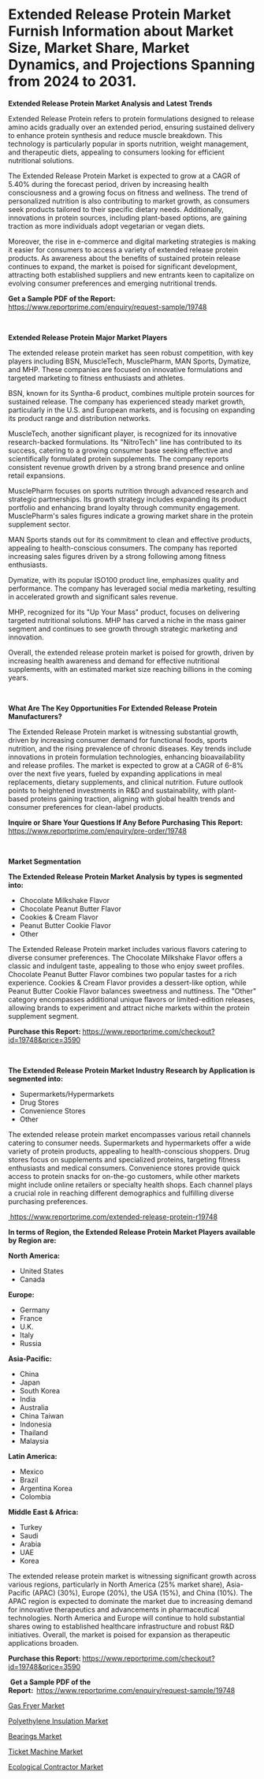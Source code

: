 <p><h1>Extended Release Protein Market Furnish Information about Market Size, Market Share, Market Dynamics, and Projections Spanning from 2024 to 2031.</h1></p><p><strong>Extended Release Protein Market Analysis and Latest Trends</strong></p>
<p><p>Extended Release Protein refers to protein formulations designed to release amino acids gradually over an extended period, ensuring sustained delivery to enhance protein synthesis and reduce muscle breakdown. This technology is particularly popular in sports nutrition, weight management, and therapeutic diets, appealing to consumers looking for efficient nutritional solutions. </p><p>The Extended Release Protein Market is expected to grow at a CAGR of 5.40% during the forecast period, driven by increasing health consciousness and a growing focus on fitness and wellness. The trend of personalized nutrition is also contributing to market growth, as consumers seek products tailored to their specific dietary needs. Additionally, innovations in protein sources, including plant-based options, are gaining traction as more individuals adopt vegetarian or vegan diets.</p><p>Moreover, the rise in e-commerce and digital marketing strategies is making it easier for consumers to access a variety of extended release protein products. As awareness about the benefits of sustained protein release continues to expand, the market is poised for significant development, attracting both established suppliers and new entrants keen to capitalize on evolving consumer preferences and emerging nutritional trends.</p></p>
<p><strong>Get a Sample PDF of the Report:&nbsp;</strong> <a href="https://www.reportprime.com/enquiry/request-sample/19748?utm_campaign=1117&utm_medium=2&utm_source=Github&utm_content=ia&utm_term=02122024&utm_id=extended-release-protein">https://www.reportprime.com/enquiry/request-sample/19748</a></p>
<p>&nbsp;</p>
<p><strong>Extended Release Protein Major Market Players</strong></p>
<p><p>The extended release protein market has seen robust competition, with key players including BSN, MuscleTech, MusclePharm, MAN Sports, Dymatize, and MHP. These companies are focused on innovative formulations and targeted marketing to fitness enthusiasts and athletes.</p><p>BSN, known for its Syntha-6 product, combines multiple protein sources for sustained release. The company has experienced steady market growth, particularly in the U.S. and European markets, and is focusing on expanding its product range and distribution networks. </p><p>MuscleTech, another significant player, is recognized for its innovative research-backed formulations. Its "NitroTech" line has contributed to its success, catering to a growing consumer base seeking effective and scientifically formulated protein supplements. The company reports consistent revenue growth driven by a strong brand presence and online retail expansions.</p><p>MusclePharm focuses on sports nutrition through advanced research and strategic partnerships. Its growth strategy includes expanding its product portfolio and enhancing brand loyalty through community engagement. MusclePharm's sales figures indicate a growing market share in the protein supplement sector.</p><p>MAN Sports stands out for its commitment to clean and effective products, appealing to health-conscious consumers. The company has reported increasing sales figures driven by a strong following among fitness enthusiasts.</p><p>Dymatize, with its popular ISO100 product line, emphasizes quality and performance. The company has leveraged social media marketing, resulting in accelerated growth and significant sales revenue.</p><p>MHP, recognized for its "Up Your Mass" product, focuses on delivering targeted nutritional solutions. MHP has carved a niche in the mass gainer segment and continues to see growth through strategic marketing and innovation.</p><p>Overall, the extended release protein market is poised for growth, driven by increasing health awareness and demand for effective nutritional supplements, with an estimated market size reaching billions in the coming years.</p></p>
<p>&nbsp;</p>
<p><strong>What Are The Key Opportunities For Extended Release Protein Manufacturers?</strong></p>
<p><p>The Extended Release Protein market is witnessing substantial growth, driven by increasing consumer demand for functional foods, sports nutrition, and the rising prevalence of chronic diseases. Key trends include innovations in protein formulation technologies, enhancing bioavailability and release profiles. The market is expected to grow at a CAGR of 6-8% over the next five years, fueled by expanding applications in meal replacements, dietary supplements, and clinical nutrition. Future outlook points to heightened investments in R&D and sustainability, with plant-based proteins gaining traction, aligning with global health trends and consumer preferences for clean-label products.</p></p>
<p><strong>Inquire or Share Your Questions If Any Before Purchasing This Report:</strong> <a href="https://www.reportprime.com/enquiry/pre-order/19748?utm_campaign=1117&utm_medium=2&utm_source=Github&utm_content=ia&utm_term=02122024&utm_id=extended-release-protein">https://www.reportprime.com/enquiry/pre-order/19748</a></p>
<p>&nbsp;</p>
<p><strong>Market Segmentation</strong></p>
<p><strong>The Extended Release Protein Market Analysis by types is segmented into:</strong></p>
<p><ul><li>Chocolate Milkshake Flavor</li><li>Chocolate Peanut Butter Flavor</li><li>Cookies & Cream Flavor</li><li>Peanut Butter Cookie Flavor</li><li>Other</li></ul></p>
<p><p>The Extended Release Protein market includes various flavors catering to diverse consumer preferences. The Chocolate Milkshake Flavor offers a classic and indulgent taste, appealing to those who enjoy sweet profiles. Chocolate Peanut Butter Flavor combines two popular tastes for a rich experience. Cookies & Cream Flavor provides a dessert-like option, while Peanut Butter Cookie Flavor balances sweetness and nuttiness. The "Other" category encompasses additional unique flavors or limited-edition releases, allowing brands to experiment and attract niche markets within the protein supplement segment.</p></p>
<p><strong>Purchase this Report:&nbsp;</strong><a href="https://www.reportprime.com/checkout?id=19748&price=3590&utm_campaign=1117&utm_medium=2&utm_source=Github&utm_content=ia&utm_term=02122024&utm_id=extended-release-protein">https://www.reportprime.com/checkout?id=19748&price=3590</a></p>
<p>&nbsp;</p>
<p><strong>The Extended Release Protein Market Industry Research by Application is segmented into:</strong></p>
<p><ul><li>Supermarkets/Hypermarkets</li><li>Drug Stores</li><li>Convenience Stores</li><li>Other</li></ul></p>
<p><p>The extended release protein market encompasses various retail channels catering to consumer needs. Supermarkets and hypermarkets offer a wide variety of protein products, appealing to health-conscious shoppers. Drug stores focus on supplements and specialized proteins, targeting fitness enthusiasts and medical consumers. Convenience stores provide quick access to protein snacks for on-the-go customers, while other markets might include online retailers or specialty health shops. Each channel plays a crucial role in reaching different demographics and fulfilling diverse purchasing preferences.</p></p>
<p><a href="https://www.reportprime.com/extended-release-protein-r19748?utm_campaign=1117&utm_medium=2&utm_source=Github&utm_content=ia&utm_term=02122024&utm_id=extended-release-protein">&nbsp;https://www.reportprime.com/extended-release-protein-r19748</a></p>
<p><strong>In terms of Region, the Extended Release Protein Market Players available by Region are:</strong></p>
<p>
    <p> <strong> North America: </strong>
        <ul>
            <li>United States</li>
            <li>Canada</li>
        </ul>
        </p> 
    <p> <strong> Europe: </strong>
        <ul>
            <li>Germany</li>
            <li>France</li>
            <li>U.K.</li>
            <li>Italy</li>
            <li>Russia</li>
        </ul>
        </p> 
    <p> <strong> Asia-Pacific: </strong>
        <ul>
            <li>China</li>
            <li>Japan</li>
            <li>South Korea</li>
            <li>India</li>
            <li>Australia</li>
            <li>China Taiwan</li>
            <li>Indonesia</li>
            <li>Thailand</li>
            <li>Malaysia</li>
        </ul>
        </p> 
    <p> <strong> Latin America: </strong>
        <ul>
            <li>Mexico</li>
            <li>Brazil</li>
            <li>Argentina Korea</li>
            <li>Colombia</li>
        </ul>
        </p> 
    <p> <strong> Middle East & Africa: </strong>
        <ul>
            <li>Turkey</li>
            <li>Saudi</li>
            <li>Arabia</li>
            <li>UAE</li>
            <li>Korea</li>
        </ul>
    </p>
    </p>
<p><p>The extended release protein market is witnessing significant growth across various regions, particularly in North America (25% market share), Asia-Pacific (APAC) (30%), Europe (20%), the USA (15%), and China (10%). The APAC region is expected to dominate the market due to increasing demand for innovative therapeutics and advancements in pharmaceutical technologies. North America and Europe will continue to hold substantial shares owing to established healthcare infrastructure and robust R&D initiatives. Overall, the market is poised for expansion as therapeutic applications broaden.</p></p>
<p><strong>Purchase this Report: </strong><a href="https://www.reportprime.com/checkout?id=19748&price=3590&utm_campaign=1117&utm_medium=2&utm_source=Github&utm_content=ia&utm_term=02122024&utm_id=extended-release-protein">https://www.reportprime.com/checkout?id=19748&price=3590</a></p>
<p>&nbsp;<strong>Get a Sample PDF of the Report:&nbsp;&nbsp;</strong><a href="https://www.reportprime.com/enquiry/request-sample/19748?utm_campaign=1117&utm_medium=2&utm_source=Github&utm_content=ia&utm_term=02122024&utm_id=extended-release-protein">https://www.reportprime.com/enquiry/request-sample/19748</a></p>
<p><strong></strong></p>
<p><p><a href="https://www.linkedin.com/pulse/analysis-forecast-growing-demand-gas-fryer-market-cagr-108-from-fp2cf?utm_campaign=1117&utm_medium=2&utm_source=Github&utm_content=ia&utm_term=02122024&utm_id=extended-release-protein">Gas Fryer Market</a></p><p><a href="https://issuu.com/reportprime-2/docs/polyethylene-insulation-market-size-2030.pptx?utm_campaign=1117&utm_medium=2&utm_source=Github&utm_content=ia&utm_term=02122024&utm_id=extended-release-protein">Polyethylene Insulation Market</a></p><p><a href="https://www.linkedin.com/pulse/bearings-momentum-charting-125-cagr-path-2024-2031-survey-storm-qan8f?utm_campaign=1117&utm_medium=2&utm_source=Github&utm_content=ia&utm_term=02122024&utm_id=extended-release-protein">Bearings Market</a></p><p><a href="https://www.linkedin.com/pulse/ticket-machine-market-sizeshare-recent-development-sales-pricesforecasted-nvmif?utm_campaign=1117&utm_medium=2&utm_source=Github&utm_content=ia&utm_term=02122024&utm_id=extended-release-protein">Ticket Machine Market</a></p><p><a href="https://issuu.com/reportprime-2/docs/ecological-contractor-market-size-2030.pptx?utm_campaign=1117&utm_medium=2&utm_source=Github&utm_content=ia&utm_term=02122024&utm_id=extended-release-protein">Ecological Contractor Market</a></p></p>